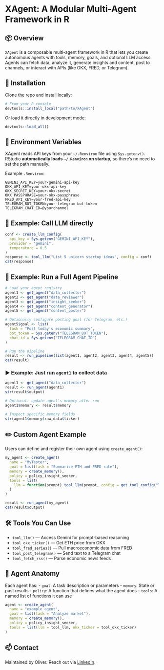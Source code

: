 # XAgent: A Modular Multi-Agent Framework in R


<!-- badges: start -->
<!-- badges: end -->

## 📦 Overview

`XAgent` is a composable multi-agent framework in R that lets you create
autonomous agents with tools, memory, goals, and optional LLM access.
Agents can fetch data, analyze it, generate insights and content, post
to channels, or interact with APIs (like OKX, FRED, or Telegram).

## 🔧 Installation

Clone the repo and install locally:

``` r
# From your R console
devtools::install_local("path/to/XAgent")
```

Or load it directly in development mode:

``` r
devtools::load_all()
```

## 🧠 Environment Variables

XAgent reads API keys from your `~/.Renviron` file using `Sys.getenv()`.
RStudio **automatically loads `~/.Renviron` on startup**, so there’s no
need to set the path manually.

Example `.Renviron`:

    GEMINI_API_KEY=your-gemini-api-key
    OKX_API_KEY=your-okx-api-key
    OKX_SECRET_KEY=your-okx-secret
    OKX_PASSPHRASE=your-okx-passphrase
    FRED_API_KEY=your-fred-api-key
    TELEGRAM_BOT_TOKEN=your-telegram-bot-token
    TELEGRAM_CHAT_ID=@yourchannel

## 🧪 Example: Call LLM directly

``` r
conf <- create_llm_config(
  api_key = Sys.getenv("GEMINI_API_KEY"),
  provider = "gemini",
  temperature = 0.5
)
response <- tool_llm("List 5 unicorn startup ideas", config = conf)
cat(response)
```

## 🤖 Example: Run a Full Agent Pipeline

``` r
# Load your agent registry
agent1 <- get_agent("data_collector")
agent2 <- get_agent("data_reviewer")
agent3 <- get_agent("insight_seeker")
agent4 <- get_agent("content_generator")
agent5 <- get_agent("content_poster")

# Optionally configure posting goal (for Telegram, etc.)
agent5$goal <- list(
  task = "Post today's economic summary",
  bot_token = Sys.getenv("TELEGRAM_BOT_TOKEN"),
  chat_id = Sys.getenv("TELEGRAM_CHAT_ID")
)

# Run the pipeline
result <- run_pipeline(list(agent1, agent2, agent3, agent4, agent5))
cat(result)
```

### ▶️ Example: Just run `agent1` to collect data

``` r
agent1 <- get_agent("data_collector")
result <- run_agent(agent1)
str(result$output)

# Optional: update agent's memory after run
agent1$memory <- result$memory

# Inspect specific memory fields
str(agent1$memory$raw_data$ticker)
```

## ✏️ Custom Agent Example

Users can define and register their own agent using `create_agent()`:

``` r
my_agent <- create_agent(
  name = "MyTester",
  goal = list(task = "Summarize ETH and FRED rate"),
  memory = create_memory(),
  policy = policy_insight_seeker,
  tools = list(
    llm = function(prompt) tool_llm(prompt, config = get_tool_config("llm"))
  )
)

result <- run_agent(my_agent)
cat(result$output)
```

## 🛠 Tools You Can Use

- `tool_llm()` — Access Gemini for prompt-based reasoning
- `tool_okx_ticker()` — Get ETH price from OKX
- `tool_fred_series()` — Pull macroeconomic data from FRED
- `tool_post_telegram()` — Send text to a Telegram chat
- `tool_fetch_rss()` — Parse economic news feeds

## 📂 Agent Anatomy

Each agent has: - `goal`: A task description or parameters - `memory`:
State or past results - `policy`: A function that defines what the agent
does - `tools`: A named list of functions it can use

``` r
agent <- create_agent(
  name = "example_agent",
  goal = list(task = "Analyze market"),
  memory = create_memory(),
  policy = policy_insight_seeker,
  tools = list(llm = tool_llm, okx_ticker = tool_okx_ticker)
)
```

## 📫 Contact

Maintained by Oliver. Reach out via
[LinkedIn](https://www.linkedin.com/in/oliver-lee-28b32b176/).
